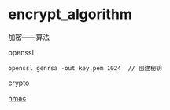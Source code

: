 # encrypt_algorithm
加密——算法

openssl

    openssl genrsa -out key.pem 1024  // 创建秘钥

crypto

[hmac](https://zh.wikipedia.org/wiki/%E9%87%91%E9%91%B0%E9%9B%9C%E6%B9%8A%E8%A8%8A%E6%81%AF%E9%91%91%E5%88%A5%E7%A2%BC)
